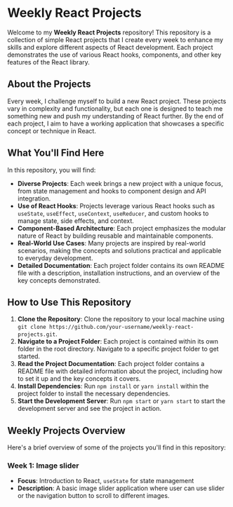 # Weekly React Projects

Welcome to my **Weekly React Projects** repository! This repository is a collection of simple React projects that I create every week to enhance my skills and explore different aspects of React development. Each project demonstrates the use of various React hooks, components, and other key features of the React library.

## About the Projects

Every week, I challenge myself to build a new React project. These projects vary in complexity and functionality, but each one is designed to teach me something new and push my understanding of React further. By the end of each project, I aim to have a working application that showcases a specific concept or technique in React.

## What You'll Find Here

In this repository, you will find:

- **Diverse Projects**: Each week brings a new project with a unique focus, from state management and hooks to component design and API integration.
- **Use of React Hooks**: Projects leverage various React hooks such as `useState`, `useEffect`, `useContext`, `useReducer`, and custom hooks to manage state, side effects, and context.
- **Component-Based Architecture**: Each project emphasizes the modular nature of React by building reusable and maintainable components.
- **Real-World Use Cases**: Many projects are inspired by real-world scenarios, making the concepts and solutions practical and applicable to everyday development.
- **Detailed Documentation**: Each project folder contains its own README file with a description, installation instructions, and an overview of the key concepts demonstrated.

## How to Use This Repository

1. **Clone the Repository**: Clone the repository to your local machine using `git clone https://github.com/your-username/weekly-react-projects.git`.
2. **Navigate to a Project Folder**: Each project is contained within its own folder in the root directory. Navigate to a specific project folder to get started.
3. **Read the Project Documentation**: Each project folder contains a README file with detailed information about the project, including how to set it up and the key concepts it covers.
4. **Install Dependencies**: Run `npm install` or `yarn install` within the project folder to install the necessary dependencies.
5. **Start the Development Server**: Run `npm start` or `yarn start` to start the development server and see the project in action.

## Weekly Projects Overview

Here's a brief overview of some of the projects you'll find in this repository:

### Week 1: Image slider
- **Focus**: Introduction to React, `useState` for state management
- **Description**: A basic image slider application where user can use slider or the navigation button to scroll to different images.
